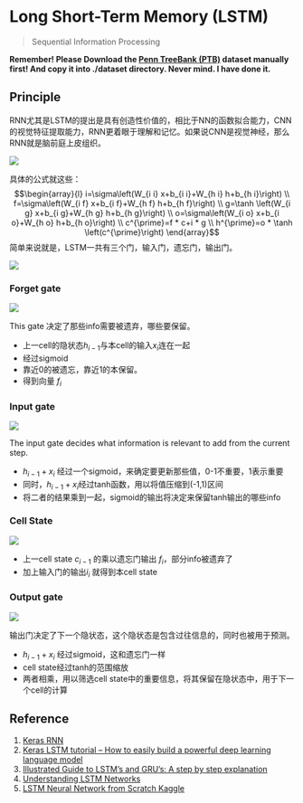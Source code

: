# Long Short-Term Memory (LSTM)
> Sequential Information Processing 

**Remember! Please Download the [Penn TreeBank (PTB)](http://www.fit.vutbr.cz/~imikolov/rnnlm/simple-examples.tgz) dataset manually first! And copy it into ./dataset directory. Never mind. I have done it.**

## Principle 
RNN尤其是LSTM的提出是具有创造性价值的，相比于NN的函数拟合能力，CNN的视觉特征提取能力，RNN更着眼于理解和记忆。如果说CNN是视觉神经，那么RNN就是脑前庭上皮组织。

![](https://pic3.zhimg.com/v2-bd1f88ed4748a7f5f347287f07e9292a_1200x500.jpg)

具体的公式就这些：
$$\begin{array}{l}
i=\sigma\left(W_{i i} x+b_{i i}+W_{h i} h+b_{h i}\right) \\
f=\sigma\left(W_{i f} x+b_{i f}+W_{h f} h+b_{h f}\right) \\
g=\tanh \left(W_{i g} x+b_{i g}+W_{h g} h+b_{h g}\right) \\
o=\sigma\left(W_{i o} x+b_{i o}+W_{h o} h+b_{h o}\right) \\
c^{\prime}=f * c+i * g \\
h^{\prime}=o * \tanh \left(c^{\prime}\right)
\end{array}$$
简单来说就是，LSTM一共有三个门，输入门，遗忘门，输出门。

![](https://miro.medium.com/max/1400/1*yBXV9o5q7L_CvY7quJt3WQ.png)


### Forget gate
![](https://miro.medium.com/max/1400/1*GjehOa513_BgpDDP6Vkw2Q.gif)

This gate 决定了那些info需要被遗弃，哪些要保留。
- 上一cell的隐状态$h_{i-1}$与本cell的输入$x_i$连在一起
- 经过sigmoid
- 靠近0的被遗忘，靠近1的本保留。
- 得到向量 $f_i$


### Input gate
![](https://miro.medium.com/max/1400/1*TTmYy7Sy8uUXxUXfzmoKbA.gif)

The input gate decides what information is relevant to add from the current step.

- $h_{i-1}+x_i$ 经过一个sigmoid，来确定要更新那些值，0-1不重要，1表示重要
- 同时，$h_{i-1}+x_i$经过tanh函数，用以将值压缩到(-1,1)区间
- 将二者的结果乘到一起，sigmoid的输出将决定来保留tanh输出的哪些info

### Cell State
![](https://miro.medium.com/max/1400/1*S0rXIeO_VoUVOyrYHckUWg.gif)

- 上一cell state $c_{i-1}$ 的乘以遗忘门输出 $f_i$，部分info被遗弃了
- 加上输入门的输出$i_i$ 就得到本cell state


### Output gate 
![](https://miro.medium.com/max/1400/1*VOXRGhOShoWWks6ouoDN3Q.gif)

输出门决定了下一个隐状态，这个隐状态是包含过往信息的，同时也被用于预测。

- $h_{i-1}+x_i$ 经过sigmoid，这和遗忘门一样
- cell state经过tanh的范围缩放
- 两者相乘，用以筛选cell state中的重要信息，将其保留在隐状态中，用于下一个cell的计算

## Reference
1. [Keras RNN](https://keras.io/zh/layers/recurrent/)
2. [Keras LSTM tutorial – How to easily build a powerful deep learning language model](https://adventuresinmachinelearning.com/keras-lstm-tutorial/)
3. [Illustrated Guide to LSTM’s and GRU’s: A step by step explanation](https://towardsdatascience.com/illustrated-guide-to-lstms-and-gru-s-a-step-by-step-explanation-44e9eb85bf21)
4. [Understanding LSTM Networks](http://colah.github.io/posts/2015-08-Understanding-LSTMs/)
5. [LSTM Neural Network from Scratch Kaggle](https://www.kaggle.com/navjindervirdee/lstm-neural-network-from-scratch)